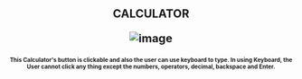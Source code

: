 <h1 style="font-size: 20px;" align="center"><b>CALCULATOR
<p style="font-size: 13px;">
  
![image](https://github.com/user-attachments/assets/ef5e022a-bf00-46e5-bdaf-50b6fdd00a5e)

<p style="font-size: 10px;">This Calculator's button is clickable and also the user can use keyboard to type. In using Keyboard, the User cannot click any thing except the numbers, operators, decimal, backspace and Enter.
